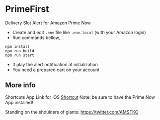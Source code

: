 # PrimeFirst
Delivery Slot Alert for Amazon Prime Now

- Create and edit `.env` file like `.env.local` (with your Amazon login)
- Run commands bellow,

```
npm install
npm run build
npm run start
```

- It play the alert notification at initialization
- You need a prepared cart on your account

## More info
Shortcuts App Link for iOS
[Shortcut](https://www.icloud.com/shortcuts/249ba0002bdf40fbae17ca673f1cf843) Note: be sure to have the Prime Now App installed!


Standing on the shoulders of giants:
https://twitter.com/AMSTKO
